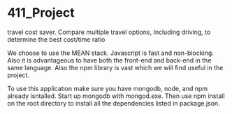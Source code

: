 # 411_Project
travel cost saver. Compare multiple travel options, Including driving, to determine the best cost/time ratio

We choose to use the MEAN stack. Javascript is fast and non-blocking. Also it is advantageous to have both the front-end and back-end in
the same language. Also the npm library is vast which we will find useful in the project.

To use this application make sure you have mongodb, node, and npm already isntalled. Start up mongodb with mongod.exe. Then use npm install on the root directory to install all the dependencies listed in package.json.
